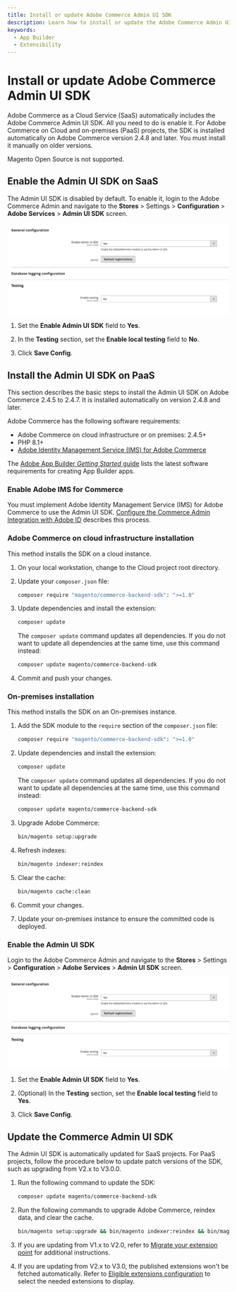 ```yaml
---
title: Install or update Adobe Commerce Admin UI SDK
description: Learn how to install or update the Adobe Commerce Admin UI SDK.
keywords:
  - App Builder
  - Extensibility
---
```


# Install or update Adobe Commerce Admin UI SDK

Adobe Commerce as a Cloud Service (SaaS) automatically includes the Adobe Commerce Admin UI SDK. All you need to do is enable it. For Adobe Commerce on Cloud and on-premises (PaaS) projects, the SDK is installed automatically on Adobe Commerce version 2.4.8 and later. You must install it manually on older versions.

<InlineAlert variant="info" slots="text1" />

Magento Open Source is not supported.

## Enable the Admin UI SDK on SaaS

<Edition name="saas" />

The Admin UI SDK is disabled by default. To enable it, login to the Adobe Commerce Admin and navigate to the  **Stores** > Settings > **Configuration** > **Adobe Services** > **Admin UI SDK** screen. 

![Admin UI SDK general configuration](../_images/admin-ui-sdk/configuration/general.png)

1. Set the **Enable Admin UI SDK** field to **Yes**. 

1. In the **Testing** section, set the **Enable local testing** field to **No**.

1. Click **Save Config**.

## Install the Admin UI SDK on PaaS

<Edition name="paas" />

This section describes the basic steps to install the Admin UI SDK on Adobe Commerce 2.4.5 to 2.4.7. It is installed automatically on version 2.4.8 and later.

Adobe Commerce has the following software requirements:

* Adobe Commerce on cloud infrastructure or on premises: 2.4.5+
* PHP 8.1+
* [Adobe Identity Management Service (IMS) for Adobe Commerce](https://experienceleague.adobe.com/docs/commerce-admin/start/admin/ims/adobe-ims-integration-overview.html)

The [Adobe App Builder _Getting Started_ guide](https://developer.adobe.com/app-builder/docs/getting_started/) lists the latest software requirements for creating App Builder apps.

### Enable Adobe IMS for Commerce

You must implement Adobe Identity Management Service (IMS) for Adobe Commerce to use the Admin UI SDK. [Configure the Commerce Admin Integration with Adobe ID](https://experienceleague.adobe.com/docs/commerce-admin/start/admin/ims/adobe-ims-config.html?lang=en) describes this process.

### Adobe Commerce on cloud infrastructure installation

This method installs the SDK on a cloud instance.

1. On your local workstation, change to the Cloud project root directory.

1. Update your `composer.json` file:

   ```bash
   composer require "magento/commerce-backend-sdk": ">=1.0"
   ```

1. Update dependencies and install the extension:

   ```bash
   composer update
   ```

   The `composer update` command updates all dependencies. If you do not want to update all dependencies at the same time, use this command instead:

   ```bash
   composer update magento/commerce-backend-sdk
   ```

1. Commit and push your changes.

### On-premises installation

This method installs the SDK on an On-premises instance.

1. Add the SDK module to the `require` section of the `composer.json` file:

   ```bash
   composer require "magento/commerce-backend-sdk": ">=1.0"
   ```

1. Update dependencies and install the extension:

   ```bash
   composer update
   ```

   The `composer update` command updates all dependencies. If you do not want to update all dependencies at the same time, use this command instead:

   ```bash
   composer update magento/commerce-backend-sdk
   ```

1. Upgrade Adobe Commerce:

   ```bash
   bin/magento setup:upgrade
   ```

1. Refresh indexes:

   ```bash
   bin/magento indexer:reindex
   ```

1. Clear the cache:

   ```bash
   bin/magento cache:clean
   ```

1. Commit your changes.

1. Update your on-premises instance to ensure the committed code is deployed.

### Enable the Admin UI SDK

Login to the Adobe Commerce Admin and navigate to the  **Stores** > Settings > **Configuration** > **Adobe Services** > **Admin UI SDK** screen.

![Admin UI SDK general configuration](../_images/admin-ui-sdk/configuration/general.png)

1. Set the **Enable Admin UI SDK** field to **Yes**. 

1. (Optional) In the **Testing** section, set the **Enable local testing** field to **Yes**.

1. Click **Save Config**.

## Update the Commerce Admin UI SDK

<Edition name="paas" />

The Admin UI SDK is automatically updated for SaaS projects. For PaaS projects, follow the procedure below to update patch versions of the SDK, such as upgrading from V2.x to V3.0.0.

1. Run the following command to update the SDK:

   ```bash
   composer update magento/commerce-backend-sdk
   ```

1. Run the following commands to upgrade Adobe Commerce, reindex data, and clear the cache.

   ```bash
   bin/magento setup:upgrade && bin/magento indexer:reindex && bin/magento cache:clean
   ```

1. If you are updating from V1.x to V2.0, refer to [Migrate your extension point](./extension-points/index.md#migrate-your-extension-point-from-version-1x-to-20) for additional instructions.

1. If you are updating from V2.x to V3.0, the published extensions won't be fetched automatically. Refer to [Eligible extensions configuration](./eligible-extensions-config.md) to select the needed extensions to display.
